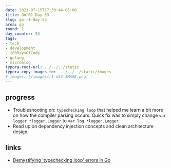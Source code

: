 ```yaml
---
date: 2021-07-15T17:39:44-05:00
title: Go R1 Day 53
slug: go-r1-day-53
area: go
round: 1
day_counter: 53
tags:
- tech
- development
- 100DaysOfCode
- golang
- microblog
typora-root-url: ../../../static
typora-copy-images-to:  ../../../static/images
# images: [/images/r1-d53-IMAGE.png]
---
```


## progress

- Troubleshooting on: `typechecking loop` that helped me learn a bit more on how the compiler parsing occurs.
Quick fix was to simply change `var logger *logger.Logger` to `var log *logger.Logger`.
- Read up on dependency injection concepts and clean architecture design.

## links

- [Demystifying 'typechecking loop' errors in Go](https://engblog.yext.com/post/demystifying-typechecking-loop-errors)
